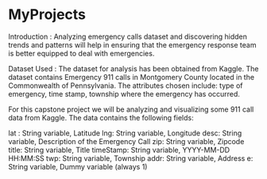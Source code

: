 # MyProjects

Introduction : Analyzing emergency calls dataset and discovering hidden trends and patterns will help in ensuring that the emergency response team is better equipped to deal with emergencies.

Dataset Used : The dataset for analysis has been obtained from Kaggle. The dataset contains Emergency 911 calls in Montgomery County located in the Commonwealth of Pennsylvania. The attributes chosen include: type of emergency, time stamp, township where the emergency has occurred.

For this capstone project we will be analyzing and visualizing some 911 call data from Kaggle. The data contains the following fields:

lat : String variable, Latitude
lng: String variable, Longitude
desc: String variable, Description of the Emergency Call
zip: String variable, Zipcode
title: String variable, Title
timeStamp: String variable, YYYY-MM-DD HH:MM:SS
twp: String variable, Township
addr: String variable, Address
e: String variable, Dummy variable (always 1)
